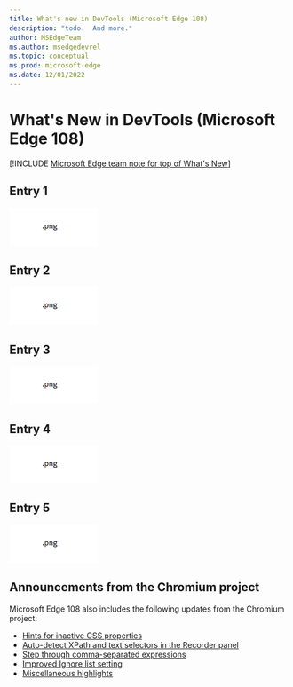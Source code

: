 ```yaml
---
title: What's new in DevTools (Microsoft Edge 108)
description: "todo.  And more."
author: MSEdgeTeam
ms.author: msedgedevrel
ms.topic: conceptual
ms.prod: microsoft-edge
ms.date: 12/01/2022
---
```

# What's New in DevTools (Microsoft Edge 108)

[!INCLUDE [Microsoft Edge team note for top of What's New](../../includes/edge-whats-new-note.md)]

<!-- find "todo" in this .md file -->


<!-- ====================================================================== -->
## Entry 1

<!-- Subtitle: . -->

![Alt text 1](./devtools-108-images/template.png)

<!--
See also:
* []() -->


<!-- ====================================================================== -->
## Entry 2

<!-- Subtitle: . -->

![Alt text 2](./devtools-108-images/template.png)

<!--
See also:
* []() -->


<!-- ====================================================================== -->
## Entry 3

<!-- Subtitle: . -->

![Alt text 3](./devtools-108-images/template.png)

<!--
See also:
* []() -->


<!-- ====================================================================== -->
## Entry 4

<!-- Subtitle: . -->

![Alt text 4](./devtools-108-images/template.png)

<!--
See also:
* []() -->


<!-- ====================================================================== -->
## Entry 5

<!-- Subtitle: . -->

![Alt text 5](./devtools-108-images/template.png)

<!--
See also:
* []() -->


<!-- ====================================================================== -->
## Announcements from the Chromium project

Microsoft Edge 108 also includes the following updates from the Chromium project:

* [Hints for inactive CSS properties](https://developer.chrome.com/blog/new-in-devtools-108/#css-hint)
* [Auto-detect XPath and text selectors in the Recorder panel](https://developer.chrome.com/blog/new-in-devtools-108/#recorder)
* [Step through comma-separated expressions](https://developer.chrome.com/blog/new-in-devtools-108/#debugging)
* [Improved Ignore list setting](https://developer.chrome.com/blog/new-in-devtools-108/#ignore-list)
* [Miscellaneous highlights](https://developer.chrome.com/blog/new-in-devtools-108/#misc)


<!-- ====================================================================== -->
<!-- uncomment if content is copied from developer.chrome.com to this page -->

<!-- > [!NOTE]
> Portions of this page are modifications based on work created and [shared by Google](https://developers.google.com/terms/site-policies) and used according to terms described in the [Creative Commons Attribution 4.0 International License](https://creativecommons.org/licenses/by/4.0).
> The original page for announcements from the Chromium project is [What's New in DevTools (Chrome 108)](https://developer.chrome.com/blog/new-in-devtools-108) and is authored by [Jecelyn Yeen](https://developers.google.com/web/resources/contributors#jecelynyeen) (Developer advocate working on Chrome DevTools at Google). -->


<!-- ====================================================================== -->
<!-- uncomment if content is copied from developer.chrome.com to this page -->

<!-- [![Creative Commons License](../../../../media/cc-logo/88x31.png)](https://creativecommons.org/licenses/by/4.0)
This work is licensed under a [Creative Commons Attribution 4.0 International License](https://creativecommons.org/licenses/by/4.0). -->
